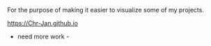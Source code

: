 For the purpose of making it easier to visualize some of my projects.

https://Chr-Jan.github.io

- need more work -
